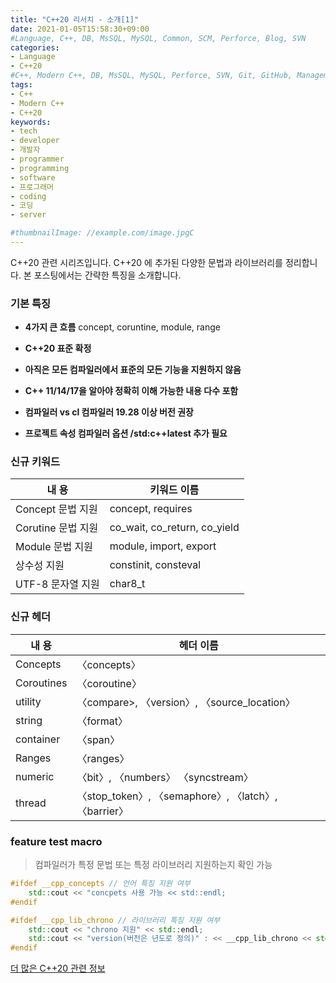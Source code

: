 ```yaml
---
title: "C++20 리서치 - 소개[1]"
date: 2021-01-05T15:58:30+09:00
#Language, C++, DB, MsSQL, MySQL, Common, SCM, Perforce, Blog, SVN
categories:
- Language
- C++20
#C++, Modern C++, DB, MsSQL, MySQL, Perforce, SVN, Git, GitHub, Management, Blog, Hugo, Architecture
tags:
- C++
- Modern C++
- C++20
keywords:
- tech
- developer
- 개발자
- programmer
- programming
- software
- 프로그래머
- coding
- 코딩
- server

#thumbnailImage: //example.com/image.jpgC
---
```


C++20 관련 시리즈입니다.
C++20 에 추가된 다양한 문법과 라이브러리를 정리합니다.
본 포스팅에서는 간략한 특징을 소개합니다.

<!--more-->

### 기본 특징

- **4가지 큰 흐름**
  concept, coruntine, module, range

- **C++20 표준 확정**

- **아직은 모든 컴파일러에서 표준의 모든 기능을 지원하지 않음**

- **C++ 11/14/17을 알아야 정확히 이해 가능한 내용 다수 포함**

- **컴파일러 vs cl 컴파일러 19.28 이상 버전 권장**

- **프로젝트 속성 컴파일러 옵션 /std:c++latest 추가 필요**



### 신규 키워드

| 내 용              | 키워드 이름                  |
| ------------------ | ---------------------------- |
| Concept 문법 지원  | concept, requires            |
| Corutine 문법 지원 | co_wait, co_return, co_yield |
| Module 문법 지원   | module, import, export       |
| 상수성 지원        | constinit, consteval         |
| UTF-8 문자열 지원  | char8_t                      |



### 신규 헤더

| 내 용      | 헤더 이름                                             |
| ---------- | ----------------------------------------------------- |
| Concepts   | 〈concepts〉                                          |
| Coroutines | 〈coroutine〉                                         |
| utility    | 〈compare>, 〈version〉, 〈source_location〉          |
| string     | 〈format〉                                            |
| container  | 〈span〉                                              |
| Ranges     | 〈ranges〉                                            |
| numeric    | 〈bit〉, 〈numbers〉 〈syncstream〉                   |
| thread     | 〈stop_token〉, 〈semaphore〉, 〈latch〉, 〈barrier〉 |



### feature test macro
> 컴파일러가 특정 문법 또는 특정 라이브러리 지원하는지 확인 가능

``` cpp
#ifdef __cpp_concepts // 언어 특징 지원 여부
	std::cout << "concpets 사용 가능 << std::endl;
#endif

#ifdef __cpp_lib_chrono // 라이브러리 특징 지원 여부
    std::cout << "chrono 지원" << std::endl;
    std::cout << "version(버전은 년도로 정의)" : << __cpp_lib_chrono << std::endl;
#endif
```



[더 많은 C++20 관련 정보](https://en.cppreference.com/w/)

